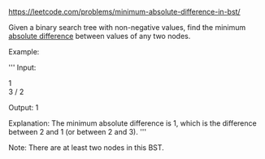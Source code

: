 https://leetcode.com/problems/minimum-absolute-difference-in-bst/

Given a binary search tree with non-negative values, find the minimum [absolute difference](https://en.wikipedia.org/wiki/Absolute_difference) between values of any two nodes.

Example:

'''
Input:

   1
    \
     3
    /
   2

Output:
1

Explanation:
The minimum absolute difference is 1, which is the difference between 2 and 1 (or between 2 and 3).
'''

Note: There are at least two nodes in this BST.
